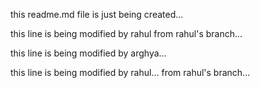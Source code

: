 this readme.md file is just being created...

this line is being modified by rahul from rahul's branch...

this line is being modified by arghya...

this line is being modified by rahul... from rahul's branch...
